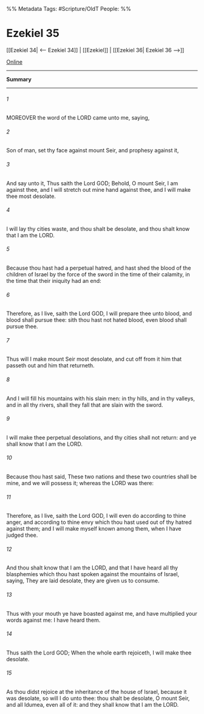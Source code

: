 

%% Metadata
Tags: #Scripture/OldT
People: 
%%
# Ezekiel 35
[[Ezekiel 34| <-- Ezekiel 34]] | [[Ezekiel]] | [[Ezekiel 36| Ezekiel 36 -->]]

[Online](https://churchofjesuschrist.org/study/scriptures/ot/ezek/35?lang=eng)

---
__Summary__



---

###### 1
MOREOVER the word of the LORD came unto me, saying,
###### 2
Son of man, set thy face against mount Seir, and prophesy against it,
###### 3
And say unto it, Thus saith the Lord GOD; Behold, O mount Seir, I am against thee, and I will stretch out mine hand against thee, and I will make thee most desolate.
###### 4
I will lay thy cities waste, and thou shalt be desolate, and thou shalt know that I am the LORD.
###### 5
Because thou hast had a perpetual hatred, and hast shed the blood of the children of Israel by the force of the sword in the time of their calamity, in the time that their iniquity had an end:
###### 6
Therefore, as I live, saith the Lord GOD, I will prepare thee unto blood, and blood shall pursue thee: sith thou hast not hated blood, even blood shall pursue thee.
###### 7
Thus will I make mount Seir most desolate, and cut off from it him that passeth out and him that returneth.
###### 8
And I will fill his mountains with his slain men: in thy hills, and in thy valleys, and in all thy rivers, shall they fall that are slain with the sword.
###### 9
I will make thee perpetual desolations, and thy cities shall not return: and ye shall know that I am the LORD.
###### 10
Because thou hast said, These two nations and these two countries shall be mine, and we will possess it; whereas the LORD was there:
###### 11
Therefore, as I live, saith the Lord GOD, I will even do according to thine anger, and according to thine envy which thou hast used out of thy hatred against them; and I will make myself known among them, when I have judged thee.
###### 12
And thou shalt know that I am the LORD, and that I have heard all thy blasphemies which thou hast spoken against the mountains of Israel, saying, They are laid desolate, they are given us to consume.
###### 13
Thus with your mouth ye have boasted against me, and have multiplied your words against me: I have heard them.
###### 14
Thus saith the Lord GOD; When the whole earth rejoiceth, I will make thee desolate.
###### 15
As thou didst rejoice at the inheritance of the house of Israel, because it was desolate, so will I do unto thee: thou shalt be desolate, O mount Seir, and all Idumea, even all of it: and they shall know that I am the LORD.



